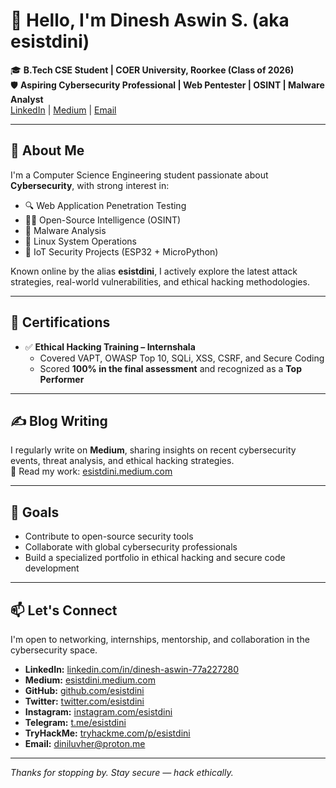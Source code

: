# 👋 Hello, I'm Dinesh Aswin S. (aka esistdini)

🎓 **B.Tech CSE Student | COER University, Roorkee (Class of 2026)**  
🛡️ **Aspiring Cybersecurity Professional | Web Pentester | OSINT | Malware Analyst**  
  [LinkedIn](https://www.linkedin.com/in/dinesh-aswin-s/) | [Medium](https://esistdini.medium.com/) | [Email](mailto:diniluvher@proton.me)

---

## 🧠 About Me

I'm a Computer Science Engineering student passionate about **Cybersecurity**, with strong interest in:

- 🔍 Web Application Penetration Testing  
- 🕵️‍♂️ Open-Source Intelligence (OSINT)  
- 🦠 Malware Analysis  
- 🐧 Linux System Operations  
- 📡 IoT Security Projects (ESP32 + MicroPython)

Known online by the alias **esistdini**, I actively explore the latest attack strategies, real-world vulnerabilities, and ethical hacking methodologies.

---

## 📜 Certifications

- ✅ **Ethical Hacking Training – Internshala**  
   - Covered VAPT, OWASP Top 10, SQLi, XSS, CSRF, and Secure Coding  
   - Scored **100% in the final assessment** and recognized as a **Top Performer**

---

## ✍️ Blog Writing

I regularly write on **Medium**, sharing insights on recent cybersecurity events, threat analysis, and ethical hacking strategies.  
📖 Read my work: [esistdini.medium.com](https://esistdini.medium.com/)

---

## 🚀 Goals

- Contribute to open-source security tools  
- Collaborate with global cybersecurity professionals  
- Build a specialized portfolio in ethical hacking and secure code development  

---

## 📫 Let's Connect

I'm open to networking, internships, mentorship, and collaboration in the cybersecurity space.

- **LinkedIn:** [linkedin.com/in/dinesh-aswin-77a227280](https://www.linkedin.com/in/dinesh-aswin-77a227280)  
- **Medium:** [esistdini.medium.com](https://esistdini.medium.com/)  
- **GitHub:** [github.com/esistdini](https://github.com/esistdini)  
- **Twitter:** [twitter.com/esistdini](https://twitter.com/esistdini)  
- **Instagram:** [instagram.com/esistdini](https://www.instagram.com/esistdini/)  
- **Telegram:** [t.me/esistdini](https://t.me/esistdini)  
- **TryHackMe:** [tryhackme.com/p/esistdini](https://tryhackme.com/p/esistdini)  
- **Email:** [diniluvher@proton.me](mailto:diniluvher@proton.me)

---

*Thanks for stopping by. Stay secure — hack ethically.*



